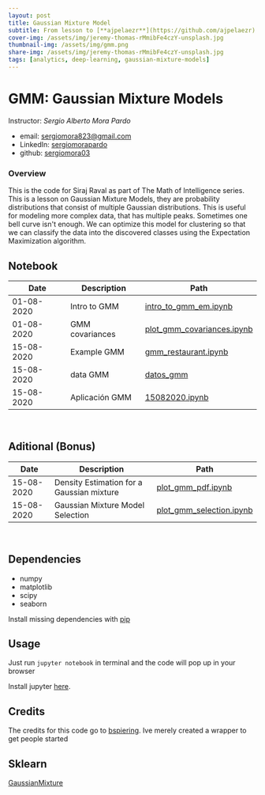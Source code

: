 ```yaml
---
layout: post
title: Gaussian Mixture Model
subtitle: From lesson to [**ajpelaezr**](https://github.com/ajpelaezr)
cover-img: /assets/img/jeremy-thomas-rMmibFe4czY-unsplash.jpg
thumbnail-img: /assets/img/gmm.png
share-img: /assets/img/jeremy-thomas-rMmibFe4czY-unsplash.jpg
tags: [analytics, deep-learning, gaussian-mixture-models]
---
```


# GMM: Gaussian Mixture Models

Instructor: _Sergio Alberto Mora Pardo_
* email: [sergiomora823@gmail.com](mailto:sergiomora823@gmail.com)
* LinkedIn: [sergiomorapardo](https://www.linkedin.com/in/sergiomorapardo/)
* github: [sergiomora03](https://github.com/sergiomora03)

### Overview

This is the code for Siraj Raval as part of The Math of Intelligence series. 
This is a lesson on Gaussian Mixture Models, they are probability distributions that consist of multiple Gaussian distributions.
This is useful for modeling more complex data, that has multiple peaks. Sometimes one bell curve isn't enough. We can optimize
this model for clustering so that we can classify the data into the discovered classes using the Expectation Maximization
algorithm. 

## Notebook

|Date|Description|Path|
|----|-----------|----|
| 01-08-2020 |Intro to GMM|[intro_to_gmm_em.ipynb](https://nbviewer.jupyter.org/github/sergiomora03/Gaussian_Mixture_Models/blob/master/intro_to_gmm_%26_em.ipynb)|
| 01-08-2020 |GMM covariances|[plot_gmm_covariances.ipynb](https://nbviewer.jupyter.org/github/sergiomora03/GMM-Gaussian-Mixture-Models/blob/master/plot_gmm_covariances.ipynb)|
| 15-08-2020 |Example GMM|[gmm_restaurant.ipynb](https://nbviewer.jupyter.org/github/conorosully/medium-articles/blob/master/src/gmm_restaurant.ipynb)|
| 15-08-2020 |data GMM|[datos_gmm](https://github.com/ajpelaezr/datos_gmm)|
| 15-08-2020 |Aplicación GMM|[15082020.ipynb](https://nbviewer.jupyter.org/github/sergiomora03/GMM-Gaussian-Mixture-Models/blob/master/15082020.ipynb)|

<br>

## Aditional (Bonus)

|Date|Description|Path|
|----|-----------|----|
| 15-08-2020 | Density Estimation for a Gaussian mixture |[plot_gmm_pdf.ipynb](https://nbviewer.jupyter.org/github/sergiomora03/GMM-Gaussian-Mixture-Models/blob/master/plot_gmm_pdf.ipynb)|
| 15-08-2020 |  Gaussian Mixture Model Selection  |[plot_gmm_selection.ipynb](https://nbviewer.jupyter.org/github/sergiomora03/GMM-Gaussian-Mixture-Models/blob/master/plot_gmm_selection.ipynb)|

<br>

## Dependencies

* numpy 
* matplotlib
* scipy
* seaborn

Install missing dependencies with [pip](https://pip.pypa.io/en/stable/)

## Usage

Just run `jupyter notebook` in terminal and the code will pop up in your browser

Install jupyter [here](http://jupyter.readthedocs.io/en/latest/install.html).

## Credits

The credits for this code go to [bspiering](https://github.com/brianspiering). Ive merely created a wrapper to get people started

## Sklearn
[GaussianMixture](https://scikit-learn.org/stable/modules/generated/sklearn.mixture.GaussianMixture.html#sklearn.mixture.GaussianMixture)

